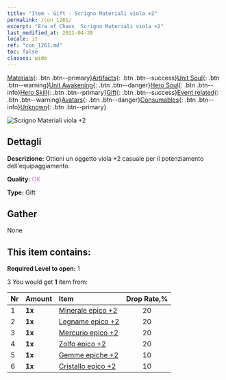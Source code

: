 ```yaml
---
title: "Item - Gift - Scrigno Materiali viola +2"
permalink: /con_1261/
excerpt: "Era of Chaos  Scrigno Materiali viola +2"
last_modified_at: 2021-04-28
locale: it
ref: "con_1261.md"
toc: false
classes: wide
---
```

 [Materials](/ItemsIT/){: .btn .btn--primary}[Artifacts](/ItemsIT/Artifacts/){: .btn .btn--success}[Unit Soul](/ItemsIT/UnitSoul/){: .btn .btn--warning}[Unit Awakening](/ItemsIT/UnitAwakening/){: .btn .btn--danger}[Hero Soul](/ItemsIT/HeroSoul/){: .btn .btn--info}[Hero Skill](/ItemsIT/HeroSkill/){: .btn .btn--primary}[Gift](/ItemsIT/Gift/){: .btn .btn--success}[Event related](/ItemsIT/Events/){: .btn .btn--warning}[Avatars](/ItemsIT/Avatars/){: .btn .btn--danger}[Consumables](/ItemsIT/Consumables/){: .btn .btn--info}[Unknown](/ItemsIT/Unknown/){: .btn .btn--primary}

 ![Scrigno Materiali viola +2](/images/t/i_304002.png)

## Dettagli
 **Descrizione:** Ottieni un oggetto viola +2 casuale per il potenziamento dell'equipaggiamento.

 **Quality:** <span style="color: #DA70D6">OK</span>

 **Type:** Gift

## Gather

  None

## This item contains:

 **Required Level to open:** 1

 3 You would get **1** item  from:

  | Nr | Amount |     Item    | Drop Rate,% |
  |:---|:-------|:------------|:---------:|
  | 1 |  **1x** | [Minerale epico +2](/ItemsIT/mat_47/) | 20 | 
  | 2 |  **1x** | [Legname epico +2](/ItemsIT/mat_48/) | 20 | 
  | 3 |  **1x** | [Mercurio epico +2](/ItemsIT/mat_49/) | 20 | 
  | 4 |  **1x** | [Zolfo epico +2](/ItemsIT/mat_50/) | 20 | 
  | 5 |  **1x** | [Gemme epiche +2](/ItemsIT/mat_51/) | 10 | 
  | 6 |  **1x** | [Cristallo epico +2](/ItemsIT/mat_52/) | 10 | 
